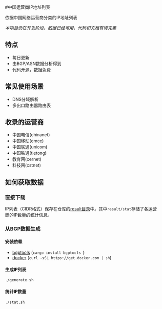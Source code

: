 #中国运营商IP地址列表

依据中国网络运营商分类的IP地址列表

*本项目仍在开发阶段，数据已经可用，代码和文档有待完善*

## 特点

* 每日更新
* 由BGP/ASN数据分析得到
* 代码开源，数据免费

## 常见使用场景

- DNS分域解析
- 多出口路由器路由表

## 收录的运营商

* 中国电信(chinanet)
* 中国移动(cmcc)
* 中国联通(unicom)
* 中国铁通(tietong)
* 教育网(cernet)
* 科技网(cstnet)

## 如何获取数据

### 直接下载

IP列表（CIDR格式）保存在仓库的[result目录](https://github.com/gaoyifan/china-operator-ip/tree/master/result)中。其中`result/stat`存储了各运营商的IP数量的统计信息。

### 从BGP数据生成

#### 安装依赖

* [bgptools](https://github.com/gaoyifan/bgptools) (`cargo install bgptools `)
* [docker](https://www.docker.com) (`curl -sSL https://get.docker.com | sh`)

#### 生成IP列表

```shell
./generate.sh
```

#### 统计IP数量

```shell
./stat.sh
```